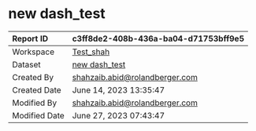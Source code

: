 



# new dash_test

|Report ID|c3ff8de2-408b-436a-ba04-d71753bff9e5|
| :--- | :--- |
|Workspace|[Test_shah](../Workspaces/Test_shah.md)|
|Dataset|[new dash_test](../Datasets/new-dash_test.md)|
|Created By|shahzaib.abid@rolandberger.com|
|Created Date|June 14, 2023 13:35:47|
|Modified By|shahzaib.abid@rolandberger.com|
|Modified Date|June 27, 2023 07:43:47|
